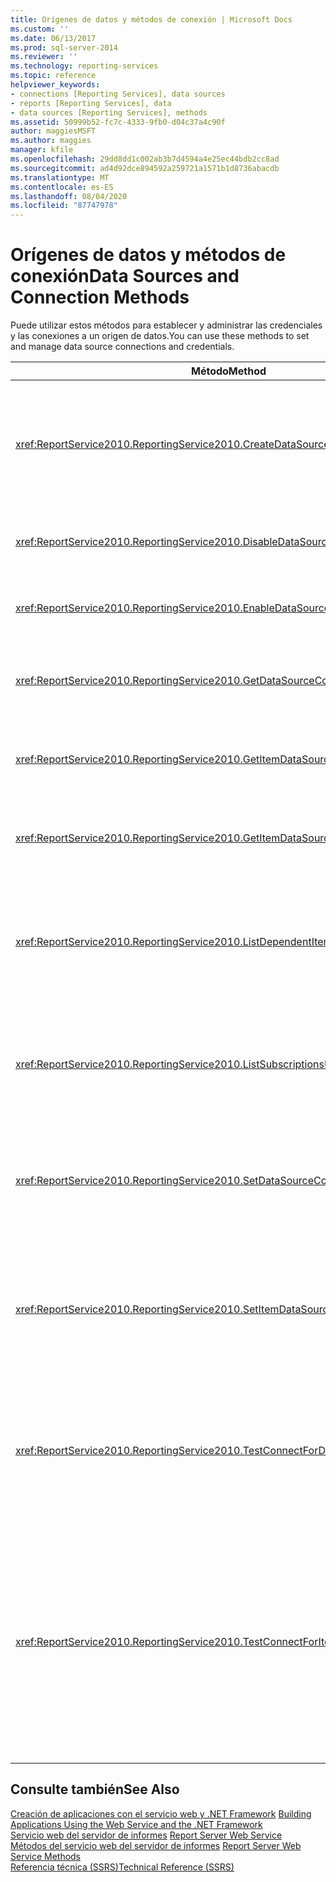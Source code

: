 ```yaml
---
title: Orígenes de datos y métodos de conexión | Microsoft Docs
ms.custom: ''
ms.date: 06/13/2017
ms.prod: sql-server-2014
ms.reviewer: ''
ms.technology: reporting-services
ms.topic: reference
helpviewer_keywords:
- connections [Reporting Services], data sources
- reports [Reporting Services], data
- data sources [Reporting Services], methods
ms.assetid: 50999b52-fc7c-4333-9fb0-d04c37a4c90f
author: maggiesMSFT
ms.author: maggies
manager: kfile
ms.openlocfilehash: 29dd8dd1c002ab3b7d4594a4e25ec44bdb2cc8ad
ms.sourcegitcommit: ad4d92dce894592a259721a1571b1d8736abacdb
ms.translationtype: MT
ms.contentlocale: es-ES
ms.lasthandoff: 08/04/2020
ms.locfileid: "87747978"
---
```

# <a name="data-sources-and-connection-methods"></a><span data-ttu-id="97dce-102">Orígenes de datos y métodos de conexión</span><span class="sxs-lookup"><span data-stu-id="97dce-102">Data Sources and Connection Methods</span></span>
  <span data-ttu-id="97dce-103">Puede utilizar estos métodos para establecer y administrar las credenciales y las conexiones a un origen de datos.</span><span class="sxs-lookup"><span data-stu-id="97dce-103">You can use these methods to set and manage data source connections and credentials.</span></span>  
  
|<span data-ttu-id="97dce-104">Método</span><span class="sxs-lookup"><span data-stu-id="97dce-104">Method</span></span>|<span data-ttu-id="97dce-105">Acción</span><span class="sxs-lookup"><span data-stu-id="97dce-105">Action</span></span>|  
|------------|------------|  
|<xref:ReportService2010.ReportingService2010.CreateDataSource%2A>|<span data-ttu-id="97dce-106">Crea un nuevo origen de datos en la base de datos del servidor de informes o biblioteca de SharePoint.</span><span class="sxs-lookup"><span data-stu-id="97dce-106">Creates a new data source in the report server database or SharePoint library.</span></span>|  
|<xref:ReportService2010.ReportingService2010.DisableDataSource%2A>|<span data-ttu-id="97dce-107">Deshabilita un origen de datos que está habilitado.</span><span class="sxs-lookup"><span data-stu-id="97dce-107">Disables a data source that is enabled.</span></span>|  
|<xref:ReportService2010.ReportingService2010.EnableDataSource%2A>|<span data-ttu-id="97dce-108">Habilita un origen de datos que está deshabilitado.</span><span class="sxs-lookup"><span data-stu-id="97dce-108">Enables a data source that is disabled.</span></span>|  
|<xref:ReportService2010.ReportingService2010.GetDataSourceContents%2A>|<span data-ttu-id="97dce-109">Devuelve el contenido de un origen de datos.</span><span class="sxs-lookup"><span data-stu-id="97dce-109">Returns the contents of a data source.</span></span>|  
|<xref:ReportService2010.ReportingService2010.GetItemDataSourcePrompts%2A>|<span data-ttu-id="97dce-110">Obtiene los mensajes del origen de datos para un elemento especificado.</span><span class="sxs-lookup"><span data-stu-id="97dce-110">Gets the data source prompts for a specified item.</span></span>|  
|<xref:ReportService2010.ReportingService2010.GetItemDataSources%2A>|<span data-ttu-id="97dce-111">Devuelve los orígenes de datos para un elemento del catálogo.</span><span class="sxs-lookup"><span data-stu-id="97dce-111">Returns the data sources for an item in the catalog.</span></span>|  
|<xref:ReportService2010.ReportingService2010.ListDependentItems%2A>|<span data-ttu-id="97dce-112">Devuelve una lista de elementos de catálogo que hacen referencia a un elemento de catálogo especificado.</span><span class="sxs-lookup"><span data-stu-id="97dce-112">Returns a list of catalog items that reference a specified catalog item.</span></span>|  
|<xref:ReportService2010.ReportingService2010.ListSubscriptionsUsingDataSource%2A>|<span data-ttu-id="97dce-113">Devuelve una lista de suscripciones que están asociadas a un origen de datos determinado.</span><span class="sxs-lookup"><span data-stu-id="97dce-113">Returns a list of subscriptions that are associated with a given data source.</span></span>|  
|<xref:ReportService2010.ReportingService2010.SetDataSourceContents%2A>|<span data-ttu-id="97dce-114">Establece las propiedades de conexión que están asociadas a un origen de datos.</span><span class="sxs-lookup"><span data-stu-id="97dce-114">Sets the connection properties that are associated with a data source.</span></span>|  
|<xref:ReportService2010.ReportingService2010.SetItemDataSources%2A>|<span data-ttu-id="97dce-115">Establece los orígenes de datos para un elemento en una base de datos del servidor de informes o biblioteca de SharePoint.</span><span class="sxs-lookup"><span data-stu-id="97dce-115">Sets the data sources for an item in a report server database or SharePoint library.</span></span>|  
|<xref:ReportService2010.ReportingService2010.TestConnectForDataSourceDefinition%2A>|<span data-ttu-id="97dce-116">Prueba la conexión para un origen de datos.</span><span class="sxs-lookup"><span data-stu-id="97dce-116">Tests the connection for a data source.</span></span> <span data-ttu-id="97dce-117">Este método admite las pruebas directas del origen de datos.</span><span class="sxs-lookup"><span data-stu-id="97dce-117">This method supports the direct testing of the data source.</span></span>|  
|<xref:ReportService2010.ReportingService2010.TestConnectForItemDataSource%2A>|<span data-ttu-id="97dce-118">Prueba la conexión para un origen de datos.</span><span class="sxs-lookup"><span data-stu-id="97dce-118">Tests the connection for a data source.</span></span> <span data-ttu-id="97dce-119">Este método admite las pruebas de los orígenes de datos publicados que son utilizados por los informes o modelos, y por orígenes de datos compartidos.</span><span class="sxs-lookup"><span data-stu-id="97dce-119">This method supports the testing of published data sources that are used by reports or models and shared data sources.</span></span>|  
  
## <a name="see-also"></a><span data-ttu-id="97dce-120">Consulte también</span><span class="sxs-lookup"><span data-stu-id="97dce-120">See Also</span></span>  
 <span data-ttu-id="97dce-121">[Creación de aplicaciones con el servicio web y .NET Framework](../net-framework/building-applications-using-the-web-service-and-the-net-framework.md) </span><span class="sxs-lookup"><span data-stu-id="97dce-121">[Building Applications Using the Web Service and the .NET Framework](../net-framework/building-applications-using-the-web-service-and-the-net-framework.md) </span></span>  
 <span data-ttu-id="97dce-122">[Servicio web del servidor de informes](../report-server-web-service.md) </span><span class="sxs-lookup"><span data-stu-id="97dce-122">[Report Server Web Service](../report-server-web-service.md) </span></span>  
 <span data-ttu-id="97dce-123">[Métodos del servicio web del servidor de informes](report-server-web-service-methods.md) </span><span class="sxs-lookup"><span data-stu-id="97dce-123">[Report Server Web Service Methods](report-server-web-service-methods.md) </span></span>  
 [<span data-ttu-id="97dce-124">Referencia técnica &#40;SSRS&#41;</span><span class="sxs-lookup"><span data-stu-id="97dce-124">Technical Reference &#40;SSRS&#41;</span></span>](../../technical-reference-ssrs.md)  
  
  
